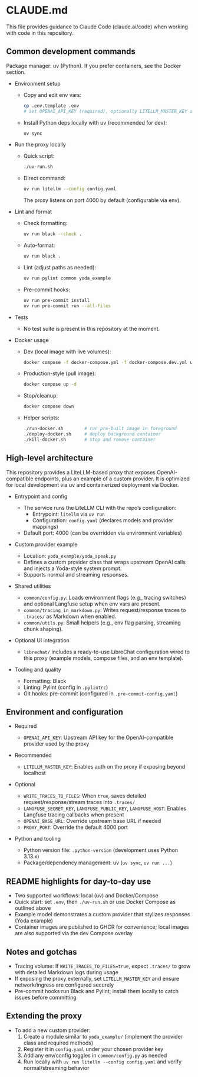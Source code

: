 # CLAUDE.md

This file provides guidance to Claude Code (claude.ai/code) when working with code in this repository.

## Common development commands

Package manager: uv (Python). If you prefer containers, see the Docker section.

- Environment setup
  - Copy and edit env vars:
    ```bash
    cp .env.template .env
    # set OPENAI_API_KEY (required), optionally LITELLM_MASTER_KEY and Langfuse vars
    ```
  - Install Python deps locally with uv (recommended for dev):
    ```bash
    uv sync
    ```

- Run the proxy locally
  - Quick script:
    ```bash
    ./uv-run.sh
    ```
  - Direct command:
    ```bash
    uv run litellm --config config.yaml
    ```
    The proxy listens on port 4000 by default (configurable via env).

- Lint and format
  - Check formatting:
    ```bash
    uv run black --check .
    ```
  - Auto-format:
    ```bash
    uv run black .
    ```
  - Lint (adjust paths as needed):
    ```bash
    uv run pylint common yoda_example
    ```
  - Pre-commit hooks:
    ```bash
    uv run pre-commit install
    uv run pre-commit run --all-files
    ```

- Tests
  - No test suite is present in this repository at the moment.

- Docker usage
  - Dev (local image with live volumes):
    ```bash
    docker compose -f docker-compose.yml -f docker-compose.dev.yml up --build
    ```
  - Production-style (pull image):
    ```bash
    docker compose up -d
    ```
  - Stop/cleanup:
    ```bash
    docker compose down
    ```
  - Helper scripts:
    ```bash
    ./run-docker.sh        # run pre-built image in foreground
    ./deploy-docker.sh     # deploy background container
    ./kill-docker.sh       # stop and remove container
    ```

## High-level architecture

This repository provides a LiteLLM-based proxy that exposes OpenAI-compatible endpoints, plus an example of a custom provider. It is optimized for local development via uv and containerized deployment via Docker.

- Entrypoint and config
  - The service runs the LiteLLM CLI with the repo’s configuration:
    - Entrypoint: `litellm` via `uv run`
    - Configuration: `config.yaml` (declares models and provider mappings)
  - Default port: 4000 (can be overridden via environment variables)

- Custom provider example
  - Location: `yoda_example/yoda_speak.py`
  - Defines a custom provider class that wraps upstream OpenAI calls and injects a Yoda-style system prompt.
  - Supports normal and streaming responses.

- Shared utilities
  - `common/config.py`: Loads environment flags (e.g., tracing switches) and optional Langfuse setup when env vars are present.
  - `common/tracing_in_markdown.py`: Writes request/response traces to `.traces/` as Markdown when enabled.
  - `common/utils.py`: Small helpers (e.g., env flag parsing, streaming chunk shaping).

- Optional UI integration
  - `librechat/` includes a ready-to-use LibreChat configuration wired to this proxy (example models, compose files, and an env template).

- Tooling and quality
  - Formatting: Black
  - Linting: Pylint (config in `.pylintrc`)
  - Git hooks: pre-commit (configured in `.pre-commit-config.yaml`)

## Environment and configuration

- Required
  - `OPENAI_API_KEY`: Upstream API key for the OpenAI-compatible provider used by the proxy

- Recommended
  - `LITELLM_MASTER_KEY`: Enables auth on the proxy if exposing beyond localhost

- Optional
  - `WRITE_TRACES_TO_FILES`: When `true`, saves detailed request/response/stream traces into `.traces/`
  - `LANGFUSE_SECRET_KEY`, `LANGFUSE_PUBLIC_KEY`, `LANGFUSE_HOST`: Enables Langfuse tracing callbacks when present
  - `OPENAI_BASE_URL`: Override upstream base URL if needed
  - `PROXY_PORT`: Override the default 4000 port

- Python and tooling
  - Python version file: `.python-version` (development uses Python 3.13.x)
  - Package/dependency management: uv (`uv sync`, `uv run ...`)

## README highlights for day-to-day use

- Two supported workflows: local (uv) and Docker/Compose
- Quick start: set `.env`, then `./uv-run.sh` or use Docker Compose as outlined above
- Example model demonstrates a custom provider that stylizes responses (Yoda example)
- Container images are published to GHCR for convenience; local images are also supported via the dev Compose overlay

## Notes and gotchas

- Tracing volume: If `WRITE_TRACES_TO_FILES=true`, expect `.traces/` to grow with detailed Markdown logs during usage
- If exposing the proxy externally, set `LITELLM_MASTER_KEY` and ensure network/ingress are configured securely
- Pre-commit hooks run Black and Pylint; install them locally to catch issues before committing

## Extending the proxy

- To add a new custom provider:
  1) Create a module similar to `yoda_example/` (implement the provider class and required methods)
  2) Register it in `config.yaml` under your chosen provider key
  3) Add any env/config toggles in `common/config.py` as needed
  4) Run locally with `uv run litellm --config config.yaml` and verify normal/streaming behavior
